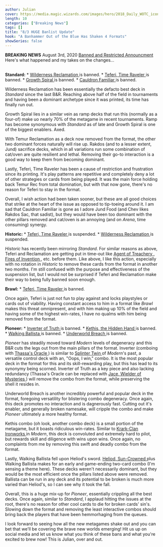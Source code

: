 ```yaml
---
author: Julian
cover: https://media.magic.wizards.com/images/hero/2018_Daily_WOTC_icon_0.jpg
length: 10
categories: ["Breaking News"]
tags: []
title: "8/3 HUGE Banlist Update"
hook: "A Banhammer Out of the Blue Has Shaken 4 Formats"
showSeries: false
---
```

**BREAKING NEWS**
August 3rd, 2020
<a href="https://magic.wizards.com/en/articles/archive/news/august-8-2020-banned-and-restricted-announcement">Banned and Restricted Announcment</a>
<br />
Here's what happened and my takes on the changes...
<br />
<br />

**Standard:**
* 
<a
	class="accented-link"
	target="_blank"
	href="https://scryfall.com/card/c20/196/wilderness-reclamation?utm_source=api"
	data-toggle="popover"
	data-placement="top"
	data-content="<img src='https://img.scryfall.com/cards/normal/front/9/4/94a28102-dfbe-49e9-b64f-52b552afac1b.jpg?1596451498' width=100% height=100%>">
	Wilderness Reclamation
</a> is banned.
* 
<a
	class="accented-link"
	target="_blank"
	href="https://scryfall.com/card/war/221/teferi-time-raveler?utm_source=api"
	data-toggle="popover"
	data-placement="top"
	data-content="<img src='https://img.scryfall.com/cards/normal/front/5/c/5cb76266-ae50-4bbc-8f96-d98f309b02d3.jpg?1596451560' width=100% height=100%>">
	Teferi, Time Raveler
</a> is banned.
* 
<a
	class="accented-link"
	target="_blank"
	href="https://scryfall.com/card/c20/216/growth-spiral?utm_source=api"
	data-toggle="popover"
	data-placement="top"
	data-content="<img src='https://img.scryfall.com/cards/normal/front/6/9/69625c5a-cf13-4c5d-816c-fd1670685587.jpg?1596451166' width=100% height=100%>">
	Growth Spiral
</a> is banned.
* 
<a
	class="accented-link"
	target="_blank"
	href="https://scryfall.com/card/jmp/216/cauldron-familiar?utm_source=api"
	data-toggle="popover"
	data-placement="top"
	data-content="<img src='https://img.scryfall.com/cards/normal/front/3/2/32cf273e-b8f7-434b-9d5d-883dfd6f7423.jpg?1596451199' width=100% height=100%>">
	Cauldron Familiar
</a> is banned.

Wilderness Reclamation has been essentially the defacto best deck in *Standard* since the last B&R. Reaching above half of the field in tournaments and having been a dominant archetype since it was printed, its time has finally run out. 

Growth Spiral lies in a similar vein as ramp decks that run this (normally as a four-of) make uo nearly 70% of the metagame in recent tournaments. Ramp has become synonymous with *Standard* as of late and Growth Spiral is one of the biggest enablers. Axed.

With Temur Reclamation as a deck now removed from the format, the other two dominant forces naturally will rise up. Rakdos (and to a lesser extent, Jund) sacrifice decks, which in all variations run some combination of cat/oven are quite resilient and lethal. Removing their go-to interaction is a good way to keep them from becoming dominant.

Lastly, Teferi, Time Raveler has been a cause of restriction and frustration since its printing. It's play patterns are repetitive and completely deny a lot of other strategies or cards from being played. It was the main force holding back Temur Rec from total domination, but with that now gone, there's no reason for Teferi to stay in the format.

Overall, I wish action had been taken sooner, but these are all good choices that strike at the heart of the issue as opposed to tip-toeing around it. I am sad that Cauldron Familiar is gone as I adore Jund Food (and Chev likes Rakdos Sac, that sadist), but they would have been too dominant with the other pillars removed and cat/oven is an annoying (and on *Arena*, time consuming) synergy.

**Historic:**
* 
<a
	class="accented-link"
	target="_blank"
	href="https://scryfall.com/card/war/221/teferi-time-raveler?utm_source=api"
	data-toggle="popover"
	data-placement="top"
	data-content="<img src='https://img.scryfall.com/cards/normal/front/5/c/5cb76266-ae50-4bbc-8f96-d98f309b02d3.jpg?1596451560' width=100% height=100%>">
	Teferi, Time Raveler
</a> is suspended.
* 
<a
	class="accented-link"
	target="_blank"
	href="https://scryfall.com/card/c20/196/wilderness-reclamation?utm_source=api"
	data-toggle="popover"
	data-placement="top"
	data-content="<img src='https://img.scryfall.com/cards/normal/front/9/4/94a28102-dfbe-49e9-b64f-52b552afac1b.jpg?1596451498' width=100% height=100%>">
	Wilderness Reclamation
</a> is suspended.

*Historic* has recently been mirroring *Standard*. For similar reasons as above, Teferi and Reclamation are getting put in time-out like 
<a
	class="accented-link"
	target="_blank"
	href="https://scryfall.com/card/m20/43/agent-of-treachery?utm_source=api"
	data-toggle="popover"
	data-placement="top"
	data-content="<img src='https://img.scryfall.com/cards/normal/front/c/c/cc6686e6-4535-49be-b0b3-e76464656cd2.jpg?1592516257' width=100% height=100%>">
	Agent of Treachery
</a>, 
<a
	class="accented-link"
	target="_blank"
	href="https://scryfall.com/card/eld/125/fires-of-invention?utm_source=api"
	data-toggle="popover"
	data-placement="top"
	data-content="<img src='https://img.scryfall.com/cards/normal/front/a/1/a12b16b0-f75f-42d8-9b24-947c1908e0f7.jpg?1591620860' width=100% height=100%>">
	Fires of Invention
</a>, etc. before them. Like above, I like this action, especially with no rotation in *Historic* to remove these cards from the format in another two months. I'm still confused with the purpose and effectiveness of the suspension list, but I would not be surprised if Teferi and Reclamation make their way to being fully banned soon enough.

**Brawl:**
* 
<a
	class="accented-link"
	target="_blank"
	href="https://scryfall.com/card/war/221/teferi-time-raveler?utm_source=api"
	data-toggle="popover"
	data-placement="top"
	data-content="<img src='https://img.scryfall.com/cards/normal/front/5/c/5cb76266-ae50-4bbc-8f96-d98f309b02d3.jpg?1596451560' width=100% height=100%>">
	Teferi, Time Raveler
</a> is banned.

Once again, Teferi is just not fun to play against and locks playstyles or cards out of viability. Having constant access to him in a format like *Brawl* makes this threat omnipresent, and with him making up 10% of the field and having some of the highest win-rates, I have no qualms with him being removed from the format.

**Pioneer:**
* 
<a
	class="accented-link"
	target="_blank"
	href="https://scryfall.com/card/ogw/72/inverter-of-truth?utm_source=api"
	data-toggle="popover"
	data-placement="top"
	data-content="<img src='https://img.scryfall.com/cards/normal/front/8/8/88c9d8c5-333b-4281-b923-b4a060927bbc.jpg?1596451352' width=100% height=100%>">
	Inverter of Truth
</a> is banned.
* 
<a
	class="accented-link"
	target="_blank"
	href="https://scryfall.com/card/m20/211/kethis-the-hidden-hand?utm_source=api"
	data-toggle="popover"
	data-placement="top"
	data-content="<img src='https://img.scryfall.com/cards/normal/front/f/e/fe28de73-76f3-4a9e-a020-dbe5921b9be5.jpg?1596451378' width=100% height=100%>">
	Kethis, the Hidden Hand
</a> is banned.
* 
<a
	class="accented-link"
	target="_blank"
	href="https://scryfall.com/card/2xm/306/walking-ballista?utm_source=api"
	data-toggle="popover"
	data-placement="top"
	data-content="<img src='https://img.scryfall.com/cards/normal/front/5/2/5272436e-74f0-44c4-a291-ea8ebc3f1525.jpg?1596451409' width=100% height=100%>">
	Walking Ballista
</a> is banned.
* 
<a
	class="accented-link"
	target="_blank"
	href="https://scryfall.com/card/thb/161/underworld-breach?utm_source=api"
	data-toggle="popover"
	data-placement="top"
	data-content="<img src='https://img.scryfall.com/cards/normal/front/0/e/0e51d796-7279-4c06-87f0-37adbdaa41df.jpg?1596451461' width=100% height=100%>">
	Underworld Breach
</a> is banned.

*Pioneer* has steadily moved toward *Modern* levels of degeneracy and this B&R cuts the legs out from the main pillars of the format. Inverter (comboing with 
<a
	class="accented-link"
	target="_blank"
	href="https://scryfall.com/card/thb/73/thassas-oracle?utm_source=api"
	data-toggle="popover"
	data-placement="top"
	data-content="<img src='https://img.scryfall.com/cards/normal/front/7/2/726e8b29-13e9-4138-b6a9-d2a0d8188d1c.jpg?1582752984' width=100% height=100%>">
	Thassa's Oracle
</a>) is similar to 
<a
	class="accented-link"
	target="_blank"
	href="https://scryfall.com/card/mm2/129/splinter-twin?utm_source=api"
	data-toggle="popover"
	data-placement="top"
	data-content="<img src='https://img.scryfall.com/cards/normal/front/5/8/580fbbf8-ba7e-4889-a5ea-d066f3ea8cea.jpg?1562262611' width=100% height=100%>">
	Splinter Twin
</a> of *Modern*'s past, a versatile control deck with an, "Oops, I win," combo. It is the most popular deck in the format for this and its skill-rewarding play, but this has lead to its synonymy being scorned. Inverter of Truth as a key piece and also lacking redundancy (Thassa's Oracle can be replaced with 
<a
	class="accented-link"
	target="_blank"
	href="https://scryfall.com/card/war/54/jace-wielder-of-mysteries?utm_source=api"
	data-toggle="popover"
	data-placement="top"
	data-content="<img src='https://img.scryfall.com/cards/normal/front/6/a/6adb7d73-4482-4930-8497-cffd169b57e2.jpg?1557576232' width=100% height=100%>">
	Jace, Wielder of Mysteries
</a>) will remove the combo from the format, while preserving the shell it resides in.

Underworld Breach is another incredibly powerful and popular deck in the format, foregoing versatility for blistering combo degeneracy. Once again, this deck promotes no interaction and is dagnerously fast. Cutting out it's enabler, and generally broken namesake, will cripple the combo and make *Pioneer* ultimately a more healthy format.

Kethis combo (oh look, another combo deck) is a small portion of the metagame, but it boasts ridiculous win-rates. Similar to 
<a
	class="accented-link"
	target="_blank"
	href="https://scryfall.com/card/5dn/134/krark-clan-ironworks?utm_source=api"
	data-toggle="popover"
	data-placement="top"
	data-content="<img src='https://img.scryfall.com/cards/normal/front/c/6/c60174d6-1f9d-4870-b3db-34d6fcb3f6ab.jpg?1564535860' width=100% height=100%>">
	Krark-Clan Ironworks
</a> in *Modern*, this deck is convoluted and extremely hard to pilot, but rewards skill and diligence with wins upon wins. Once again, no complaints from me by removing this swift and deadly combo from the format.

Lastly, Walking Ballista fell upon Heliod's sword. 
<a
	class="accented-link"
	target="_blank"
	href="https://scryfall.com/card/thb/18/heliod-sun-crowned?utm_source=api"
	data-toggle="popover"
	data-placement="top"
	data-content="<img src='https://img.scryfall.com/cards/normal/front/0/1/01a8576e-cadc-4521-aadd-3a05f0bc4d20.jpg?1581479085' width=100% height=100%>">
	Heliod, Sun-Crowned
</a> plus Walking Ballista makes for an early and game-ending two-card combo (I'm sensing a theme here). These decks weren't necessarily dominant, but they would be the most efficient once the pillars listed above were removed. Ballista can be run in any deck and its potential to be broken is much more varied than Heliod's, so I can see why it took the fall.

Overall, this is a huge mix-up for *Pioneer*, essentially crippling all the best decks. Once again, similar to *Standard*, I applaud hitting the issues at the root, there's no reason for other cool cards to die for broken cards' sin's. Slowing down the format and removing the least interactive combos should bring back the players that have been hemmorhaging from the queues. 

I look forward to seeing how all the new metagames shake out and you can bet that we'll be covering the brave new worlds emerging! Hit us up on social media and let us know what you think of these bans and what you're excited to brew now! This is Julian, over and out.
<br />
<br />


